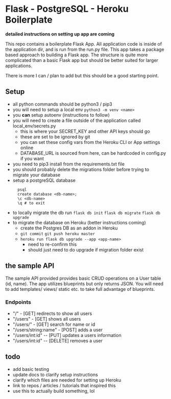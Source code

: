 # Flask - PostgreSQL - Heroku Boilerplate

**detailed instructions on setting up app are coming**

This repo contains a boilerplate Flask App. All application code is inside of the application dir, and is run from the run.py file. This app takes a package based approach to building a Flask app. The structure is quite more complicated than a basic Flask app but should be better suited for larger applications.

There is more I can / plan to add but this should be a good starting point.  

## Setup
* all python commands should be python3 / pip3
* you will need to setup a local env `python3 -m venv <name>`
* you **can** setup autoenv (instructions to follow)
* you will need to create a file outside of the application called local_env/secrets.py
    * this is where your SECRET_KEY and other API keys should go
    * these are set to be ignored by git
    * you can set these config vars from the Heroku CLI or App settings online
    * DATABASE_URL is sourced from here, can be hardcoded in config.py if you want
* you need to pip3 install from the requirements.txt file
* you should probably delete the migrations folder before trying to migrate your database
* setup a postgreSQL database 
    ```shell script
      psql
      create database <db-name>;
      \c <db-name>
      \q # to exit
    ```
* to locally migrate the db run `flask db init` `flask db migrate` `flask db upgrade`
* to migrate the database on Heroku (better instructions coming)
    * create the Postgres DB as an addon in Heroku
    * `git commit` `git push heroku master`
    * `heroku run flask db upgrade --app <app-name>`
        * need to re-confirm this
        * should just need to do upgrade if migration folder exist
        

## the sample API
The sample API provided provides basic CRUD operations on a User table (id, name). The app utilizes blueprints but only returns JSON. You will need to add templates/ views/ static etc. to take full advantage of blueprints. 



### Endpoints
* "/" - [GET] redirects to show all users
* "/users" - [GET] shows all users
* "/users/<value>" - [GET] search for name or id
* "/users/string:name" - [POST] adds a user
* "/users/int:id" -- [PUT] updates a users information
* "/users/int:id" -- [DELETE] removes a user

## todo
* add basic testing
* update docs to clarify setup instructions
* clarify which files are needed for setting up Heroku
* link to repos / articles / tutorials that inspired this
* use this to actually build something, lol